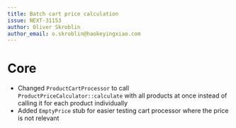 ```yaml
---
title: Batch cart price calculation
issue: NEXT-31153
author: Oliver Skroblin
author_email: o.skroblin@haokeyingxiao.com
---
```


# Core
* Changed `ProductCartProcessor` to call `ProductPriceCalculator::calculate` with all products at once instead of calling it for each product individually  
* Added `EmptyPrice` stub for easier testing cart processor where the price is not relevant
